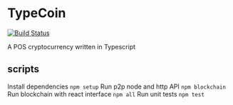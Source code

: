 # TypeCoin

[![Build Status](https://travis-ci.com/SC4RECOIN/TypeCoin.svg?token=d3A7dM8RkmrqdA4Ky1Zy&branch=master)](https://travis-ci.com/SC4RECOIN/TypeCoin)

A POS cryptocurrency written in Typescript

## scripts

Install dependencies
```npm setup```
Run p2p node and http API
```npm blockchain```
Run blockchain with react interface
```npm all```
Run unit tests
```npm test```

